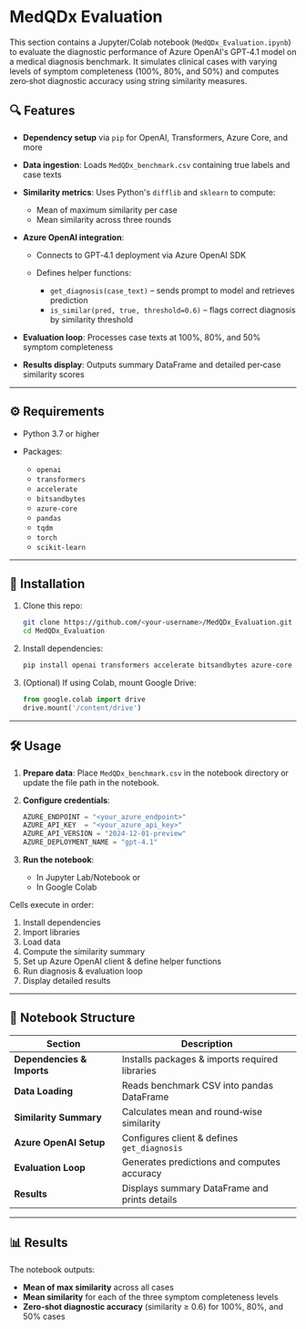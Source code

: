 # MedQDx Evaluation

This section contains a Jupyter/Colab notebook (`MedQDx_Evaluation.ipynb`) to evaluate the diagnostic performance of Azure OpenAI's GPT‑4.1 model on a medical diagnosis benchmark. It simulates clinical cases with varying levels of symptom completeness (100%, 80%, and 50%) and computes zero‑shot diagnostic accuracy using string similarity measures.

## 🔍 Features

* **Dependency setup** via `pip` for OpenAI, Transformers, Azure Core, and more
* **Data ingestion**: Loads `MedQDx_benchmark.csv` containing true labels and case texts
* **Similarity metrics**: Uses Python's `difflib` and `sklearn` to compute:

  * Mean of maximum similarity per case
  * Mean similarity across three rounds
* **Azure OpenAI integration**:

  * Connects to GPT‑4.1 deployment via Azure OpenAI SDK
  * Defines helper functions:

    * `get_diagnosis(case_text)` – sends prompt to model and retrieves prediction
    * `is_similar(pred, true, threshold=0.6)` – flags correct diagnosis by similarity threshold
* **Evaluation loop**: Processes case texts at 100%, 80%, and 50% symptom completeness
* **Results display**: Outputs summary DataFrame and detailed per‑case similarity scores

---

## ⚙️ Requirements

* Python 3.7 or higher
* Packages:

  * `openai`
  * `transformers`
  * `accelerate`
  * `bitsandbytes`
  * `azure-core`
  * `pandas`
  * `tqdm`
  * `torch`
  * `scikit-learn`

---

## 🚀 Installation

1. Clone this repo:

   ```bash
   git clone https://github.com/<your-username>/MedQDx_Evaluation.git
   cd MedQDx_Evaluation
   ```

2. Install dependencies:

   ```bash
   pip install openai transformers accelerate bitsandbytes azure-core pandas tqdm torch scikit-learn
   ```

3. (Optional) If using Colab, mount Google Drive:

   ```python
   from google.colab import drive
   drive.mount('/content/drive')
   ```

---

## 🛠️ Usage

1. **Prepare data**: Place `MedQDx_benchmark.csv` in the notebook directory or update the file path in the notebook.
2. **Configure credentials**:

   ```python
   AZURE_ENDPOINT = "<your_azure_endpoint>"
   AZURE_API_KEY  = "<your_azure_api_key>"
   AZURE_API_VERSION = "2024-12-01-preview"
   AZURE_DEPLOYMENT_NAME = "gpt-4.1"
   ```
3. **Run the notebook**:

   * In Jupyter Lab/Notebook or
   * In Google Colab

Cells execute in order:

1. Install dependencies
2. Import libraries
3. Load data
4. Compute the similarity summary
5. Set up Azure OpenAI client & define helper functions
6. Run diagnosis & evaluation loop
7. Display detailed results

---

## 📝 Notebook Structure

| Section                    | Description                                    |
| -------------------------- | ---------------------------------------------- |
| **Dependencies & Imports** | Installs packages & imports required libraries |
| **Data Loading**           | Reads benchmark CSV into pandas DataFrame      |
| **Similarity Summary**     | Calculates mean and round‑wise similarity      |
| **Azure OpenAI Setup**     | Configures client & defines `get_diagnosis`    |
| **Evaluation Loop**        | Generates predictions and computes accuracy    |
| **Results**                | Displays summary DataFrame and prints details  |

---

## 📊 Results

The notebook outputs:

* **Mean of max similarity** across all cases
* **Mean similarity** for each of the three symptom completeness levels
* **Zero‑shot diagnostic accuracy** (similarity ≥ 0.6) for 100%, 80%, and 50% cases
